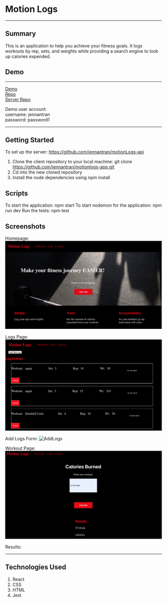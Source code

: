 Motion Logs
========
* * *

Summary
-------

This is an application to help you achieve your fitness goals. It logs workouts by rep, sets, and weights while providing a search engine to look up calories 
expended.

Demo
----
* * *

[Demo](https://motionlogs-app.vercel.app) </br>
[Repo](https://github.com/jennantran/motionlogs-app) </br>
[Server Repo](https://github.com/jennantran/motionLogs-api)

Demo user account: </br>
username: jennantran </br>
password: password1
* * *

Getting Started
---------------
To set up the server: https://github.com/jennantran/motionLogs-api
1. Clone the client repository to your local machine: git clone https://github.com/jennantran/motionlogs-app.git
2. Cd into the new cloned repository
3. Install the node dependencies using npm install

Scripts
-----------
To start the application: npm start
To start nodemon for the application: npm run dev
Run the tests: npm test

Screenshots
-----------
Homepage:
![Homepage](image/motion-homepage.png)

Logs Page:
![LogsPage](image/motion-logs.png)

Add Logs Form:
![AddLogs](image/image/motion-addlog.png)

Workout Page:
![WorkoutPage](image/motion-calorie.png)

Results: 

* * *

Technologies Used
-----------------
1. React
2. CSS
3. HTML
4. Jest
